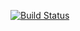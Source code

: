 [![Build Status](https://travis-ci.org/dimalakh/T9-word-predictor-fe.svg?branch=master)](https://travis-ci.org/dimalakh/T9-word-predictor-fe)